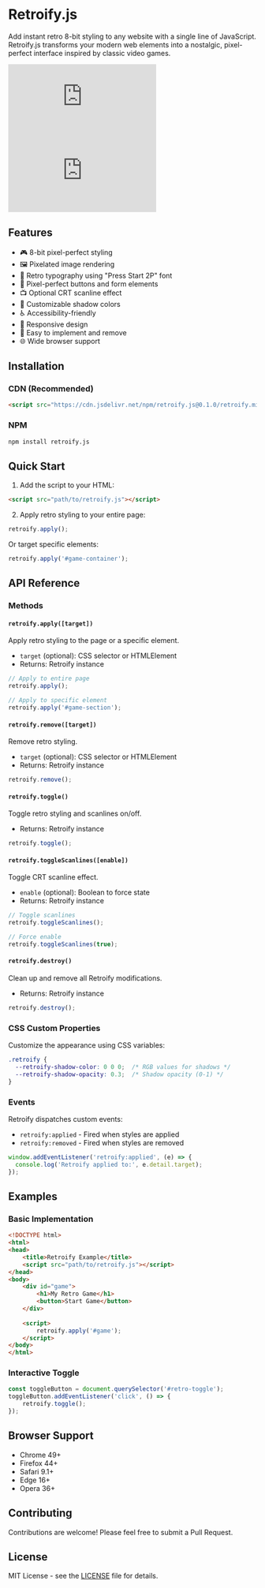 # Retroify.js

Add instant retro 8-bit styling to any website with a single line of JavaScript. Retroify.js transforms your modern web elements into a nostalgic, pixel-perfect interface inspired by classic video games.

![NPM Version](https://img.shields.io/npm/v/retroify.js)
![License](https://img.shields.io/github/license/rbonestell/retroify.js)

## Features

- 🎮 8-bit pixel-perfect styling
- 🖼️ Pixelated image rendering
- 📝 Retro typography using "Press Start 2P" font
- 🔲 Pixel-perfect buttons and form elements
- 📺 Optional CRT scanline effect
- 🎨 Customizable shadow colors
- ♿ Accessibility-friendly
- 📱 Responsive design
- 🔄 Easy to implement and remove
- 🌐 Wide browser support

## Installation

### CDN (Recommended)
```html
<script src="https://cdn.jsdelivr.net/npm/retroify.js@0.1.0/retroify.min.js"></script>
```

### NPM
```bash
npm install retroify.js
```

## Quick Start

1. Add the script to your HTML:
```html
<script src="path/to/retroify.js"></script>
```

2. Apply retro styling to your entire page:
```javascript
retroify.apply();
```

Or target specific elements:
```javascript
retroify.apply('#game-container');
```

## API Reference

### Methods

#### `retroify.apply([target])`
Apply retro styling to the page or a specific element.
- `target` (optional): CSS selector or HTMLElement
- Returns: Retroify instance

```javascript
// Apply to entire page
retroify.apply();

// Apply to specific element
retroify.apply('#game-section');
```

#### `retroify.remove([target])`
Remove retro styling.
- `target` (optional): CSS selector or HTMLElement
- Returns: Retroify instance

```javascript
retroify.remove();
```

#### `retroify.toggle()`
Toggle retro styling and scanlines on/off.
- Returns: Retroify instance

```javascript
retroify.toggle();
```

#### `retroify.toggleScanlines([enable])`
Toggle CRT scanline effect.
- `enable` (optional): Boolean to force state
- Returns: Retroify instance

```javascript
// Toggle scanlines
retroify.toggleScanlines();

// Force enable
retroify.toggleScanlines(true);
```

#### `retroify.destroy()`
Clean up and remove all Retroify modifications.
- Returns: Retroify instance

```javascript
retroify.destroy();
```

### CSS Custom Properties

Customize the appearance using CSS variables:

```css
.retroify {
  --retroify-shadow-color: 0 0 0;  /* RGB values for shadows */
  --retroify-shadow-opacity: 0.3;  /* Shadow opacity (0-1) */
}
```

### Events

Retroify dispatches custom events:

- `retroify:applied` - Fired when styles are applied
- `retroify:removed` - Fired when styles are removed

```javascript
window.addEventListener('retroify:applied', (e) => {
  console.log('Retroify applied to:', e.detail.target);
});
```

## Examples

### Basic Implementation
```html
<!DOCTYPE html>
<html>
<head>
    <title>Retroify Example</title>
    <script src="path/to/retroify.js"></script>
</head>
<body>
    <div id="game">
        <h1>My Retro Game</h1>
        <button>Start Game</button>
    </div>
    
    <script>
        retroify.apply('#game');
    </script>
</body>
</html>
```

### Interactive Toggle
```javascript
const toggleButton = document.querySelector('#retro-toggle');
toggleButton.addEventListener('click', () => {
    retroify.toggle();
});
```

## Browser Support

- Chrome 49+
- Firefox 44+
- Safari 9.1+
- Edge 16+
- Opera 36+

## Contributing

Contributions are welcome! Please feel free to submit a Pull Request.

## License

MIT License - see the [LICENSE](LICENSE) file for details.
